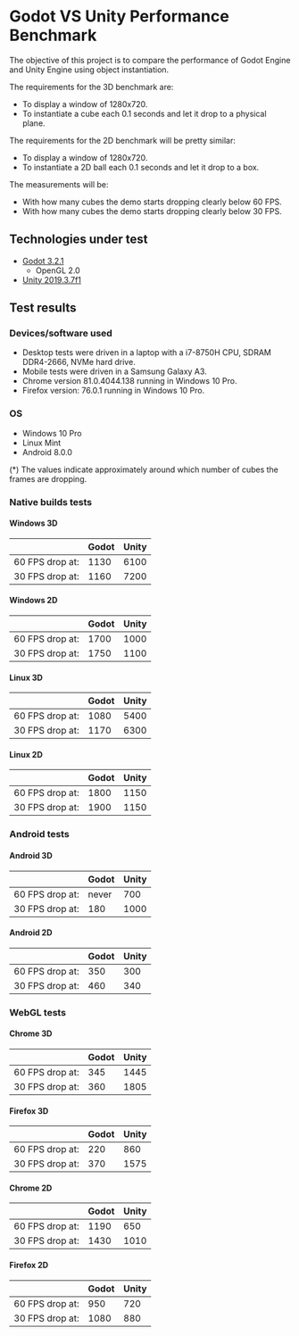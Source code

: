 # Godot VS Unity Performance Benchmark

The objective of this project is to compare the performance of Godot Engine and Unity Engine using object instantiation.

The requirements for the 3D benchmark are:

- To display a window of 1280x720.
- To instantiate a cube each 0.1 seconds and let it drop to a physical plane.

The requirements for the 2D benchmark will be pretty similar:

- To display a window of 1280x720.
- To instantiate a 2D ball each 0.1 seconds and let it drop to a box.

The measurements will be:

- With how many cubes the demo starts dropping clearly below 60 FPS.
- With how many cubes the demo starts dropping clearly below 30 FPS.

## Technologies under test

- [Godot 3.2.1](https://godotengine.org/)
  - OpenGL 2.0
- [Unity 2019.3.7f1](https://unity.com/)

## Test results

### Devices/software used

- Desktop tests were driven in a laptop with a i7-8750H CPU, SDRAM DDR4-2666, NVMe hard drive.
- Mobile tests were driven in a Samsung Galaxy A3.
- Chrome version 81.0.4044.138 running in Windows 10 Pro.
- Firefox version: 76.0.1 running in Windows 10 Pro.

### OS

- Windows 10 Pro
- Linux Mint
- Android 8.0.0

(*) The values indicate approximately around which number of cubes the frames are dropping.

### Native builds tests

#### Windows 3D

|                 | Godot | Unity |
| --------------- | ----- | ----- |
| 60 FPS drop at: | 1130  | 6100  |
| 30 FPS drop at: | 1160  | 7200  |

#### Windows 2D

|                 | Godot | Unity |
| --------------- | ----- | ----- |
| 60 FPS drop at: | 1700  | 1000  |
| 30 FPS drop at: | 1750  | 1100  |

#### Linux 3D

|                 | Godot | Unity |
| --------------- | ----- | ----- |
| 60 FPS drop at: | 1080  | 5400  |
| 30 FPS drop at: | 1170  | 6300  |

#### Linux 2D

|                 | Godot | Unity |
| --------------- | ----- | ----- |
| 60 FPS drop at: | 1800  | 1150  |
| 30 FPS drop at: | 1900  | 1150  |

### Android tests

#### Android 3D

|                 | Godot | Unity |
| --------------- | ----- | ----- |
| 60 FPS drop at: | never | 700   |
| 30 FPS drop at: | 180   | 1000  |

#### Android 2D

|                 | Godot | Unity |
| --------------- | ----- | ----- |
| 60 FPS drop at: | 350   |  300  |
| 30 FPS drop at: | 460   |  340  |

### WebGL tests

#### Chrome 3D

|                 | Godot | Unity |
| --------------- | ----- | ----- |
| 60 FPS drop at: | 345   | 1445  |
| 30 FPS drop at: | 360   | 1805  |

#### Firefox 3D

|                 | Godot | Unity |
| --------------- | ----- | ----- |
| 60 FPS drop at: | 220   | 860   |
| 30 FPS drop at: | 370   | 1575  |

#### Chrome 2D

|                 | Godot | Unity |
| --------------- | ----- | ----- |
| 60 FPS drop at: | 1190  | 650   |
| 30 FPS drop at: | 1430  | 1010  |

#### Firefox 2D

|                 | Godot | Unity |
| --------------- | ----- | ----- |
| 60 FPS drop at: | 950   | 720   |
| 30 FPS drop at: | 1080  | 880   |

